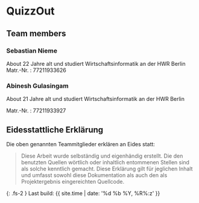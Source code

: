 


# QuizzOut


## Team members

### Sebastian Nieme

About
22 Jahre alt und studiert Wirtschaftsinformatik an der HWR Berlin
Matr.-Nr.
: 77211933626
### Abinesh Gulasingam

About
21 Jahre alt und studiert Wirtschaftsinformatik an der HWR Berlin

Matr.-Nr.
: 77211933927

## Eidesstattliche Erklärung

Die oben genannten Teammitglieder erklären an Eides statt:

> Diese Arbeit wurde selbständig und eigenhändig erstellt. Die den benutzten Quellen wörtlich oder inhaltlich entommenen Stellen sind als solche kenntlich gemacht. Diese Erklärung gilt für jeglichen Inhalt und umfasst sowohl diese Dokumentation als auch den als Projektergebnis eingereichten Quellcode.

{: .fs-2 }
Last build: {{ site.time | date: '%d %b %Y, %R%:z' }}
